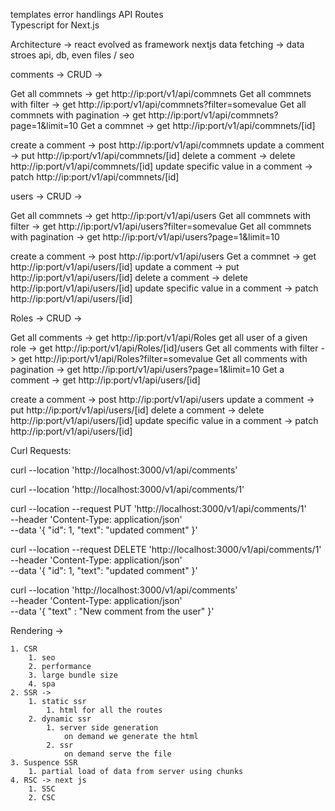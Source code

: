 
templates
error handlings
API Routes  
Typescript for Next.js 


Architecture -> react evolved as framework nextjs 
data fetching -> data stroes api, db, even files / seo 

comments -> CRUD -> 

Get all commnets -> get  http://ip:port/v1/api/commnets 
Get all commnets with filter -> get  http://ip:port/v1/api/commnets?filter=somevalue
Get all commnets with pagination -> get  http://ip:port/v1/api/commnets?page=1&limit=10
Get a commnet    -> get  http://ip:port/v1/api/commnets/[id] 

create a comment -> post   http://ip:port/v1/api/commnets 
update a comment -> put    http://ip:port/v1/api/commnets/[id] 
delete a comment -> delete http://ip:port/v1/api/commnets/[id] 
update specific value in a comment -> patch http://ip:port/v1/api/commnets/[id]


users -> CRUD -> 

Get all commnets -> get  http://ip:port/v1/api/users 
Get all commnets with filter -> get  http://ip:port/v1/api/users?filter=somevalue
Get all commnets with pagination -> get  http://ip:port/v1/api/users?page=1&limit=10
 

create a comment -> post   http://ip:port/v1/api/users 
Get a commnet    -> get  http://ip:port/v1/api/users/[id]
update a comment -> put    http://ip:port/v1/api/users/[id] 
delete a comment -> delete http://ip:port/v1/api/users/[id] 
update specific value in a comment -> patch http://ip:port/v1/api/users/[id]


Roles -> CRUD -> 

Get all comments -> get  http://ip:port/v1/api/Roles 
get all user of a given role -> get  http://ip:port/v1/api/Roles/[id]/users
Get all comments with filter -> get  http://ip:port/v1/api/Roles?filter=somevalue
Get all comments with pagination -> get  http://ip:port/v1/api/users?page=1&limit=10
Get a comment    -> get  http://ip:port/v1/api/users/[id] 

create a comment -> post   http://ip:port/v1/api/users 
update a comment -> put    http://ip:port/v1/api/users/[id] 
delete a comment -> delete http://ip:port/v1/api/users/[id] 
update specific value in a comment -> patch http://ip:port/v1/api/users/[id]

Curl Requests:

curl --location 'http://localhost:3000/v1/api/comments'

curl --location 'http://localhost:3000/v1/api/comments/1'

curl --location --request PUT 'http://localhost:3000/v1/api/comments/1' \
--header 'Content-Type: application/json' \
--data '{
    "id": 1,
    "text": "updated comment"
}'

curl --location --request DELETE 'http://localhost:3000/v1/api/comments/1' \
--header 'Content-Type: application/json' \
--data '{
    "id": 1,
    "text": "updated comment"
}'

curl --location 'http://localhost:3000/v1/api/comments' \
--header 'Content-Type: application/json' \
--data '{
    "text" : "New comment from the user"
}'


Rendering ->

    1. CSR 
        1. seo 
        2. performance
        3. large bundle size 
        4. spa 
    2. SSR -> 
        1. static ssr 
            1. html for all the routes 
        2. dynamic ssr 
            1. server side generation 
                on demand we generate the html 
            2. ssr 
                on demand serve the file 
    3. Suspence SSR 
        1. partial load of data from server using chunks 
    4. RSC -> next js 
        1. SSC 
        2. CSC 